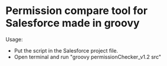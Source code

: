 # Permission compare tool for Salesforce made in groovy

Usage:
* Put the script in the Salesforce project file.
* Open terminal and run "groovy permissionChecker_v1.2 src"
